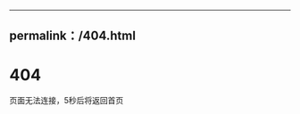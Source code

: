 
---
permalink：/404.html
---


<html>
<head>
     <title>404 无法连接</title>
     <meta http-equiv＝"refresh" content＝"5;url＝http://yzforum1.github.io/">
</head>
<body>
	<h1>404</h1>
	<p>页面无法连接，5秒后将返回首页</p>
</body>
</html>
